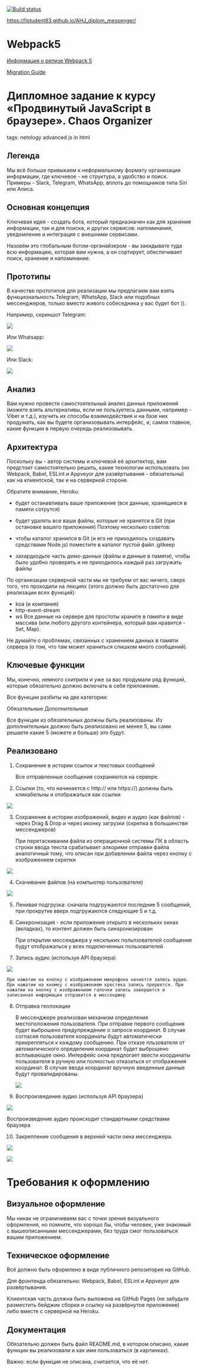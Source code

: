 [![Build status](https://ci.appveyor.com/api/projects/status/dr1d9fb4fot6gy6s?svg=true)](https://ci.appveyor.com/project/LLStudent83/ahj-diplom-messenger-t7eg8)

https://llstudent83.github.io/AHJ_diplom_messenger/


# Webpack5

[Информация о релизе Webpack 5](https://webpack.js.org/blog/2020-10-10-webpack-5-release/)

[Migration Guide](https://webpack.js.org/migrate/5/)

# Дипломное задание к курсу «Продвинутый JavaScript в браузере». Chaos Organizer

tags: netology advanced js in html
## Легенда
Мы всё больше привыкаем к неформальному формату организации информации, где ключевое - не структура, а удобство и поиск. Примеры - Slack, Telegram, WhatsApp, вплоть до помощников типа Siri или Алиса.

## Основная концепция
Ключевая идея - создать бота, который предназначен как для хранения информации, так и для поиска, и других сервисов: напоминания, уведомление и интеграция с внешними сервисами.

Назовём это глобальным ботом-органайзером - вы закидывате туда всю информацию, которая вам нужна, а он сортирует, обеспечивает поиск, хранение и напоминание.

## Прототипы
В качестве прототипов для реализации мы предлагаем вам взять функциональность Telegram, WhatsApp, Slack или подобных мессенджеров, только вместо живого собеседника у вас будет бот )).

Например, скриншот Telegram:

![](./pic/telegram.png)

Или Whatsapp:

![](./pic/whatsapp.png)

Или Slack:

![](./pic/slack.png)

## Анализ
Вам нужно провести самостоятельный анализ данных приложений (можете взять альтернативы, если не пользуетесь данными, например - Viber и т.д.), изучить их способы взаимодействия и на базе них продумать, как вы будете организовывать интерфейс, и, самое главное, какие функции в первую очередь реализовывать.

## Архитектура
Поскольку вы - автор системы и ключевой её архитектор, вам предстоит самостоятельно решить, какие технологии использовать (но Webpack, Babel, ESLint и Appveyor для развёртывания - обязательны) как на клиентской, так и на серверной стороне.

Обратите внимание, Heroku:

* будет останавливать ваше приложение (все данные, хранящиеся в памяти сотрутся)
* будет удалять все ваши файлы, которые не хранятся в Git (при остановке вашего приложения)
Поэтому несколько советов:

* чтобы каталог хранился в Git (и его не приходилось создавать средствами Node.js) поместите в каталог пустой файл .gitkeep
* захардкодьте часть демо-данных (файлы и данные в памяти), чтобы было удобно проверять и не приходилось каждый раз загружать файлы

По организации серверной части мы не требуем от вас ничего, сверх того, что проходили на лекциях (этого должно быть достаточно для реализации всех функций):

* koa (и компания)
* http-event-stream
* ws
Все данные на сервере для простоты храните в памяти в виде массива (или любого другого контейнера, который вам нравится - Set, Map).

Не думайте о проблемах, связанных с хранением данных в памяти сервера (о том, что там может храниться слишком много сообщений).

## Ключевые функции
Мы, конечно, немного схитрили и уже за вас продумали ряд функций, которые обязательно должно включать в себя приложение.

Все функции разбиты на две категории:

Обязательные
Дополнительные

Все функции из обязательных должны быть реализованы. Из дополнительных должно быть реализовано не менее 5, вы сами решаете какие 5 (можете и больше) это будут.

## Реализовано

1. Сохранение в истории ссылок и текстовых сообщений

    Все отправленные сообщения сохраняются на сервере.
    
2. Ссылки (то, что начинается с http:// или https://) должны быть кликабельны и отображаться как ссылки

![](./pic/link.png)

3. Сохранение в истории изображений, видео и аудио (как файлов) - через Drag & Drop и через иконку загрузки (скрепка в большинстве мессенджеров)

    При перетаскивании файла из операционной системы ПК в область строки ввода текста срабатывает алкорими отправки файла аналогичный тому,
    что описан при добавлении файла через кнопку с изображением скрепки

![](./pic/AddFile.png)

4. Скачивание файлов (на компьютер пользователя)

![](./pic/downloadFile.png)

5. Ленивая подгрузка: сначала подгружаются последние 5 сообщений, при прокрутке вверх подгружаются следующие 5 и т.д.

6. Синхронизация - если приложение открыто в нескольких окнах (вкладках), то контент должен быть синхронизирован

    При открытии мессенджера у нескльких польлзователей сообщения будут отображаться у всех подключенных пользователей
    
7. Запись аудио (используя API браузера)

![](./pic/audiorecording.png)

    При нажатии на кнопку с изображением микрофона начнется запись аудио. При нажатии на кномку с изображением крестика запись прервется. При нажатии на кнопку с изображением галочки запись завершится и записанная информация отправится в мессенджер
    
8. Отправка геолокации

    В мессенджере реализован механизм определения местоположения пользователя. При отправке первого сообщения будет выброшено предупреждение о запросе координат. В случае согласия пользователя координаты будут автоматически прикрепляться к каждому сообщению. При отказе пльзователя от автоматического определения координат будет выброшено всплывающее окно. Интерфейс окна предлогает ввести координаты пользователя в ручную или полностью отказаться от отображения координат. В случае ввода координат вручную введенные данные будут провалидированы.
    
    ![](./pic/getCoordinates.png)
    
9. Воспроизведение аудио (используя API браузера)

 ![](./pic/audioPlay.png)
 
Воспроизведение аудио происходит стандартными средствами браузера

10. Закрепление сообщения в верхней части окна мессенджера.

![](./pic/fixMessage.png)

![](./pic/unFixMessage.png)


# Требования к оформлению
## Визуальное оформление
Мы никак не ограничиваем вас с точки зрения визуального оформления, но помните, что хорошо бы, чтобы человек, уже знакомый с вышеописанными мессенджерами, без труда смог пользоваться вашим приложением.

## Техническое оформление
Всё должно быть оформлено в виде публичного репозитория на GitHub.

Для фронтенда обязательно: Webpack, Babel, ESLint и Appveyor для развёртывания.

Клиентская часть должна быть выложена на GitHub Pages (не забудьте разместить бейджик сборки и ссылку на развёрнутое приложение) либо вместе с серверной на Heroku.

## Документация
Обязательно должен быть файл README.md, в котором описано, какие функции вы реализовали и как ими пользоваться (в картинках).

Важно: если функция не описана, считается, что её нет.
